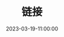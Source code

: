 ---
title: 链接
date: 2023-03-19-11:00:00
type: "link"
cover: https://s2.loli.net/2023/03/07/aO1VJioZrk4wxYP.jpg
---